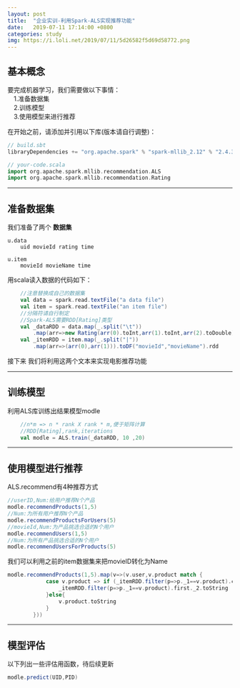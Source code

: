 ```yaml
---
layout: post
title:  "企业实训-利用Spark-ALS实现推荐功能"
date:   2019-07-11 17:14:00 +0800
categories: study
img: https://i.loli.net/2019/07/11/5d26582f5d69d58772.png
---
```


## 基本概念  

要完成机器学习，我们需要做以下事情：  
&emsp;1.准备数据集  
&emsp;2.训练模型  
&emsp;3.使用模型来进行推荐  

在开始之前，请添加并引用以下库(版本请自行调整)：  

```scala
// build.sbt
libraryDependencies += "org.apache.spark" % "spark-mllib_2.12" % "2.4.3"

// your-code.scala
import org.apache.spark.mllib.recommendation.ALS
import org.apache.spark.mllib.recommendation.Rating
```

----

## 准备数据集

我们准备了两个 <B>数据集</B>  

```dir
u.data
    uid movieId rating time

u.item
    movieId movieName time
```

用scala读入数据的代码如下：

```scala
    //注意替换成自己的数据集
    val data = spark.read.textFile("a data file")
    val item = spark.read.textFile("an item file")
    //分隔符请自行制定
    //Spark-ALS需要RDD[Rating]类型
    val _dataRDD = data.map(_.split("\t"))
        .map(arr=>new Rating(arr(0).toInt,arr(1).toInt,arr(2).toDouble)).rdd
    val _itemRDD = item.map(_.split("|"))
        .map(arr=>(arr(0),arr(1))).toDF("movieId","movieName").rdd
```

接下来 我们将利用这两个文本来实现电影推荐功能  

----

## 训练模型

利用ALS库训练出结果模型modle

```scala
    //n*m => n * rank X rank * m,便于矩阵计算
    //RDD[Rating],rank,iterations
    val modle = ALS.train(_dataRDD, 10 ,20)
```

----

## 使用模型进行推荐  

ALS.recommend有4种推荐方式

```scala
//userID,Num:给用户推荐N个产品
modle.recommendProducts(1,5)
//Num:为所有用户推荐N个产品
modle.recommendProductsForUsers(5)
//movieId,Num:为产品挑选合适的N个用户
modle.recommendUsers(1,5)
//Num:为所有产品挑选合适的N个用户
modle.recommendUsersForProducts(5)
```

我们可以利用之前的item数据集来把movieID转化为Name

```scala
modle.recommendProducts(1,5).map(v=>(v.user,v.product match {
            case v.product => if (_itemRDD.filter(p=>p._1==v.product).count != 0){
                _itemRDD.filter(p=>p._1==v.product).first._2.toString
            }else{
                v.product.toString
            }
        }))
```

----

## 模型评估  

以下列出一些评估用函数，待后续更新

```scala
modle.predict(UID,PID)
```
